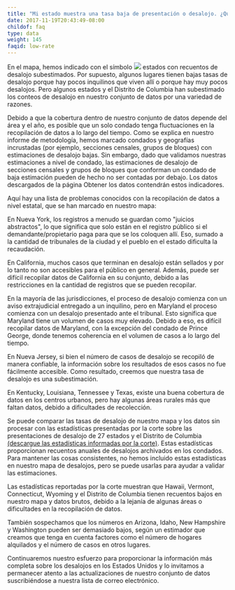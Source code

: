```yaml
---
title: "Mi estado muestra una tasa baja de presentación o desalojo. ¿Qué significa esto?"
date: 2017-11-19T20:43:49-08:00
childof: faq
type: data
weight: 145
faqid: low-rate
---
```

En el mapa, hemos indicado con el símbolo <img class="hint" src="/images/icons/hint-icon.png" /> estados con recuentos de desalojo subestimados. Por supuesto, algunos lugares tienen bajas tasas de desalojo porque hay pocos inquilinos que viven allí o porque hay muy pocos desalojos. Pero algunos estados y el Distrito de Columbia han subestimado los conteos de desalojo en nuestro conjunto de datos por una variedad de razones.

Debido a que la cobertura dentro de nuestro conjunto de datos depende del área y el año, es posible que un solo condado tenga fluctuaciones en la recopilación de datos a lo largo del tiempo. Como se explica en nuestro informe de metodología, hemos marcado condados y geografías incrustadas (por ejemplo, secciones censales, grupos de bloques) con estimaciones de desalojo bajas. Sin embargo, dado que validamos nuestras estimaciones a nivel de condado, las estimaciones de desalojo de secciones censales y grupos de bloques que conforman un condado de baja estimación pueden de hecho no ser contadas por debajo. Los datos descargados de la página Obtener los datos contendrán estos indicadores.

Aquí hay una lista de problemas conocidos con la recopilación de datos a nivel estatal, que se han marcado en nuestro mapa:

En Nueva York, los registros a menudo se guardan como "juicios abstractos", lo que significa que solo están en el registro público si el demandante/propietario paga para que se los coloquen allí. Eso, sumado a la cantidad de tribunales de la ciudad y el pueblo en el estado dificulta la recaudación.

En California, muchos casos que terminan en desalojo están sellados y por lo tanto no son accesibles para el público en general. Además, puede ser difícil recopilar datos de California en su conjunto, debido a las restricciones en la cantidad de registros que se pueden recopilar.

En la mayoría de las jurisdicciones, el proceso de desalojo comienza con un aviso extrajudicial entregado a un inquilino, pero en Maryland el proceso comienza con un desalojo presentado ante el tribunal. Esto significa que Maryland tiene un volumen de casos muy elevado. Debido a eso, es difícil recopilar datos de Maryland, con la excepción del condado de Prince George, donde tenemos coherencia en el volumen de casos a lo largo del tiempo.

En Nueva Jersey, si bien el número de casos de desalojo se recopiló de manera confiable, la información sobre los resultados de esos casos no fue fácilmente accesible. Como resultado, creemos que nuestra tasa de desalojo es una subestimación.

En Kentucky, Louisiana, Tennessee y Texas, existe una buena cobertura de datos en los centros urbanos, pero hay algunas áreas rurales más que faltan datos, debido a dificultades de recolección.

Se puede comparar las tasas de desalojo de nuestro mapa y los datos sin procesar con las estadísticas presentadas por la corte sobre las presentaciones de desalojo de 27 estados y el Distrito de Columbia <a href="https://data-downloads.evictionlab.org/court-reported-stats/ExtStatsFull.xlsx">(descargue las estadísticas informadas por la corte)</a>. Estas estadísticas proporcionan recuentos anuales de desalojos archivados en los condados. Para mantener las cosas consistentes, no hemos incluido estas estadísticas en nuestro mapa de desalojos, pero se puede usarlas para ayudar a validar las estimaciones.

Las estadísticas reportadas por la corte muestran que Hawaii, Vermont, Connecticut, Wyoming y el Distrito de Columbia tienen recuentos bajos en nuestro mapa y datos brutos, debido a la lejanía de algunas áreas o dificultades en la recopilación de datos.

También sospechamos que los números en Arizona, Idaho, New Hampshire y Washington pueden ser demasiado bajos, según un estimador que creamos que tenga en cuenta factores como el número de hogares alquilados y el número de casos en otros lugares.

Continuaremos nuestro esfuerzo para proporcionar la información más completa sobre los desalojos en los Estados Unidos y lo invitamos a permanecer atento a las actualizaciones de nuestro conjunto de datos suscribiéndose a nuestra lista de correo electrónico.
